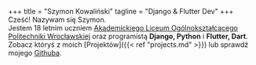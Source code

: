 +++
title = "Szymon Kowaliński"
tagline = "Django & Flutter Dev"
+++
Cześć! Nazywam się Szymon.  
Jestem 18 letnim uczniem [Akademickiego Liceum Ogólnokształcącego Politechniki Wrocławskiej](https://liceum.pwr.edu.pl) oraz programistą **Django, Python** i **Flutter, Dart**. Zobacz któryś z moich [Projektów]({{< ref "projects.md" >}}) 
lub sprawdź mojego [Githuba](https://github.com/Simon-the-Shark).
